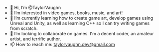 - 👋 Hi, I’m @TaylorVaughn
- 👀 I’m interested in video games, books, music, and art!
- 🌱 I’m currently learning how to create game art, develop games using Unreal and Unity, as well as learning C++ so I can try writing games from scratch.
- 💞️ I’m looking to collaborate on games. I'm a decent coder, an amateur artist, and terrific author.
- 📫 How to reach me: taylorvaughn.dev@gmail.com

<!---
TaylorVaughn/TaylorVaughn is a ✨ special ✨ repository because its `README.md` (this file) appears on your GitHub profile.
You can click the Preview link to take a look at your changes.
--->
